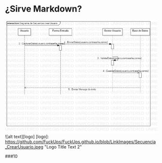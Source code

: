 # ¿Sirve Markdown?

![alt text](https://github.com/FuckUps/FuckUps.github.io/blob/LinkImages/Secuencia_CrearUsuario.jpeg)
![alt text][logo]
[logo]: https://github.com/FuckUps/FuckUps.github.io/blob/LinkImages/Secuencia_CrearUsuario.jpeg "Logo Title Text 2"

###10
